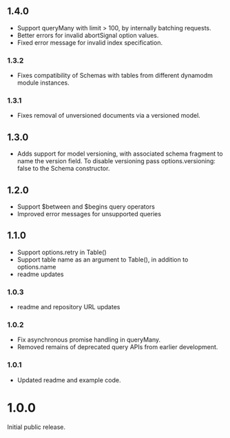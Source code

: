 ## 1.4.0
 * Support queryMany with limit > 100, by internally batching requests.
 * Better errors for invalid abortSignal option values.
 * Fixed error message for invalid index specification.

### 1.3.2
 * Fixes compatibility of Schemas with tables from different dynamodm module instances.

### 1.3.1
 * Fixes removal of unversioned documents via a versioned model.

## 1.3.0
 * Adds support for model versioning, with associated schema fragment to name
   the version field. To disable versioning pass options.versioning: false to
   the Schema constructor.

## 1.2.0
 * Support $between and $begins query operators
 * Improved error messages for unsupported queries

## 1.1.0
 * Support options.retry in Table()
 * Support table name as an argument to Table(), in addition to options.name
 * readme updates

### 1.0.3
 * readme and repository URL updates

### 1.0.2
 * Fix asynchronous promise handling in queryMany.
 * Removed remains of deprecated query APIs from earlier development.

### 1.0.1
 * Updated readme and example code.

# 1.0.0
Initial public release.
